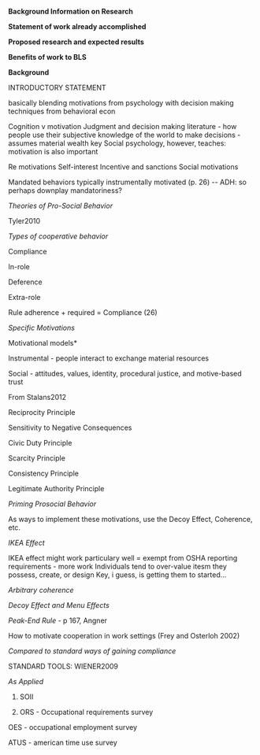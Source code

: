 **Background Information on Research**

**Statement of work already accomplished**

**Proposed research and expected results**

**Benefits of work to BLS**



**Background**

INTRODUCTORY STATEMENT

basically blending motivations from psychology with decision making techniques from behavioral econ 

Cognition v motivation
Judgment and decision making literature - how people use their subjective knowledge of the world to make decisions - assumes material wealth key
Social psychology, however, teaches: motivation is also important 

Re motivations
Self-interest 
Incentive and sanctions
Social motivations

Mandated behaviors typically instrumentally motivated (p. 26) -- ADH: so perhaps downplay mandatoriness? 


*Theories of Pro-Social Behavior* 

Tyler2010

*Types of cooperative behavior*

Compliance

In-role

Deference

Extra-role

Rule adherence + required = Compliance (26) 


*Specific Motivations*

Motivational models*

Instrumental - people interact to exchange material resources 

Social - attitudes, values, identity, procedural justice, and motive-based trust

From Stalans2012
 
Reciprocity Principle

Sensitivity to Negative Consequences 

Civic Duty Principle

Scarcity Principle 

Consistency Principle 

Legitimate Authority Principle 


*Priming Prosocial Behavior*

As ways to implement these motivations, use the Decoy Effect, Coherence, etc. 

*IKEA Effect*

IKEA effect might work particulary well = exempt from OSHA reporting requirements - more work 
Individuals tend to over-value itesm they possess, create, or design
Key, i guess, is getting them to started...

*Arbitrary coherence*

 

*Decoy Effect and Menu Effects*


*Peak-End Rule* - p 167, Angner


How to motivate cooperation in work settings (Frey and Osterloh 2002)

*Compared to standard ways of gaining compliance* 

STANDARD TOOLS: WIENER2009




*As Applied*

1. SOII

2. ORS - Occupational requirements survey

OES - occupational employment survey

ATUS - american time use survey






  
